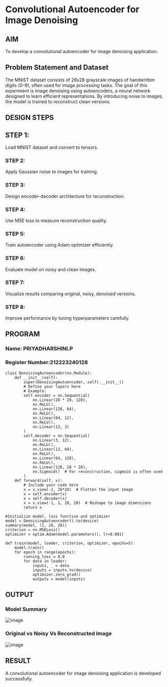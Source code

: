# Convolutional Autoencoder for Image Denoising
## AIM
To develop a convolutional autoencoder for image denoising application.
## Problem Statement and Dataset
The MNIST dataset consists of 28x28 grayscale images of handwritten digits (0–9), often used for image processing tasks. The goal of this experiment is image denoising using autoencoders, a neural network designed to learn efficient representations. By introducing noise to images, the model is trained to reconstruct clean versions.
## DESIGN STEPS
## STEP 1:
Load MNIST dataset and convert to tensors.
### STEP 2:
Apply Gaussian noise to images for training.
### STEP 3:
Design encoder-decoder architecture for reconstruction.
### STEP 4:
Use MSE loss to measure reconstruction quality.
### STEP 5:
Train autoencoder using Adam optimizer efficiently.
### STEP 6:
Evaluate model on noisy and clean images.
### STEP 7:
Visualize results comparing original, noisy, denoised versions.
### STEP 8:
Improve performance by tuning hyperparameters carefully.
## PROGRAM
### Name: PRIYADHARSHINI.P
### Register Number:212223240128
```
class DenoisingAutoencoder(nn.Module):
    def __init__(self):
        super(DenoisingAutoencoder, self).__init__()
        # Define your layers here
        # Example:
        self.encoder = nn.Sequential(
            nn.Linear(28 * 28, 128),
            nn.ReLU(),
            nn.Linear(128, 64),
            nn.ReLU(),
            nn.Linear(64, 12),
            nn.ReLU(),
            nn.Linear(12, 3)
        )
        self.decoder = nn.Sequential(
            nn.Linear(3, 12),
            nn.ReLU(),
            nn.Linear(12, 64),
            nn.ReLU(),
            nn.Linear(64, 128),
            nn.ReLU(),
            nn.Linear(128, 28 * 28),
            nn.Sigmoid()  # For reconstruction, sigmoid is often used
        )
    def forward(self, x):
        # Include your code here
        x = x.view(-1, 28*28)  # Flatten the input image
        x = self.encoder(x)
        x = self.decoder(x)
        x = x.view(-1, 1, 28, 28)  # Reshape to image dimensions
        return x
```
```
#Initialize model, loss function and optimizer
model = DenoisingAutoencoder().to(device)
summary(model, (1, 28, 28))
criterion = nn.MSELoss()
optimizer = optim.Adam(model.parameters(), lr=0.001)
```
```
def train(model, loader, criterion, optimizer, epochs=5):
    model.train()
    for epoch in range(epochs):
        running_loss = 0.0
        for data in loader:
            inputs, _ = data
            inputs = inputs.to(device)
            optimizer.zero_grad()
            outputs = model(inputs)
```
## OUTPUT

### Model Summary
![image](https://github.com/user-attachments/assets/57e69ad5-c198-40e6-98b7-126bda55e41a)

### Original vs Noisy Vs Reconstructed Image
![image](https://github.com/user-attachments/assets/c72dd695-8e51-43ad-9d66-e7527adaaa4a)


## RESULT
A convolutional autoencoder for image denoising application is developed successfully.
